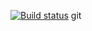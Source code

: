[![Build status](https://ci.appveyor.com/api/projects/status/yi6kd0vpb48yab1p?svg=true)](https://ci.appveyor.com/project/maks38750/dz-selenium)
git